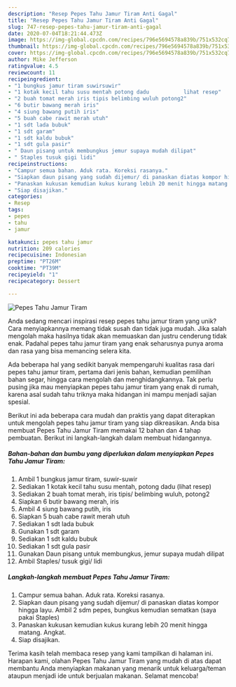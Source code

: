 ```yaml
---
description: "Resep Pepes Tahu Jamur Tiram Anti Gagal"
title: "Resep Pepes Tahu Jamur Tiram Anti Gagal"
slug: 747-resep-pepes-tahu-jamur-tiram-anti-gagal
date: 2020-07-04T18:21:44.473Z
image: https://img-global.cpcdn.com/recipes/796e5694578a839b/751x532cq70/pepes-tahu-jamur-tiram-foto-resep-utama.jpg
thumbnail: https://img-global.cpcdn.com/recipes/796e5694578a839b/751x532cq70/pepes-tahu-jamur-tiram-foto-resep-utama.jpg
cover: https://img-global.cpcdn.com/recipes/796e5694578a839b/751x532cq70/pepes-tahu-jamur-tiram-foto-resep-utama.jpg
author: Mike Jefferson
ratingvalue: 4.5
reviewcount: 11
recipeingredient:
- "1 bungkus jamur tiram suwirsuwir"
- "1 kotak kecil tahu susu mentah potong dadu           lihat resep"
- "2 buah tomat merah iris tipis belimbing wuluh potong2"
- "6 butir bawang merah iris"
- "4 siung bawang putih iris"
- "5 buah cabe rawit merah utuh"
- "1 sdt lada bubuk"
- "1 sdt garam"
- "1 sdt kaldu bubuk"
- "1 sdt gula pasir"
- " Daun pisang untuk membungkus jemur supaya mudah dilipat"
- " Staples tusuk gigi lidi"
recipeinstructions:
- "Campur semua bahan. Aduk rata. Koreksi rasanya."
- "Siapkan daun pisang yang sudah dijemur/ di panaskan diatas kompor hingga layu. Ambil 2 sdm pepes, bungkus kemudian sematkan (saya pakai Staples)"
- "Panaskan kukusan kemudian kukus kurang lebih 20 menit hingga matang. Angkat."
- "Siap disajikan."
categories:
- Resep
tags:
- pepes
- tahu
- jamur

katakunci: pepes tahu jamur 
nutrition: 209 calories
recipecuisine: Indonesian
preptime: "PT26M"
cooktime: "PT39M"
recipeyield: "1"
recipecategory: Dessert

---
```



![Pepes Tahu Jamur Tiram](https://img-global.cpcdn.com/recipes/796e5694578a839b/751x532cq70/pepes-tahu-jamur-tiram-foto-resep-utama.jpg)

Anda sedang mencari inspirasi resep pepes tahu jamur tiram yang unik? Cara menyiapkannya memang tidak susah dan tidak juga mudah. Jika salah mengolah maka hasilnya tidak akan memuaskan dan justru cenderung tidak enak. Padahal pepes tahu jamur tiram yang enak seharusnya punya aroma dan rasa yang bisa memancing selera kita.

Ada beberapa hal yang sedikit banyak mempengaruhi kualitas rasa dari pepes tahu jamur tiram, pertama dari jenis bahan, kemudian pemilihan bahan segar, hingga cara mengolah dan menghidangkannya. Tak perlu pusing jika mau menyiapkan pepes tahu jamur tiram yang enak di rumah, karena asal sudah tahu triknya maka hidangan ini mampu menjadi sajian spesial.




Berikut ini ada beberapa cara mudah dan praktis yang dapat diterapkan untuk mengolah pepes tahu jamur tiram yang siap dikreasikan. Anda bisa membuat Pepes Tahu Jamur Tiram memakai 12 bahan dan 4 tahap pembuatan. Berikut ini langkah-langkah dalam membuat hidangannya.

<!--inarticleads1-->

##### Bahan-bahan dan bumbu yang diperlukan dalam menyiapkan Pepes Tahu Jamur Tiram:

1. Ambil 1 bungkus jamur tiram, suwir-suwir
1. Sediakan 1 kotak kecil tahu susu mentah, potong dadu           (lihat resep)
1. Sediakan 2 buah tomat merah, iris tipis/ belimbing wuluh, potong2
1. Siapkan 6 butir bawang merah, iris
1. Ambil 4 siung bawang putih, iris
1. Siapkan 5 buah cabe rawit merah utuh
1. Sediakan 1 sdt lada bubuk
1. Gunakan 1 sdt garam
1. Sediakan 1 sdt kaldu bubuk
1. Sediakan 1 sdt gula pasir
1. Gunakan  Daun pisang untuk membungkus, jemur supaya mudah dilipat
1. Ambil  Staples/ tusuk gigi/ lidi




<!--inarticleads2-->

##### Langkah-langkah membuat Pepes Tahu Jamur Tiram:

1. Campur semua bahan. Aduk rata. Koreksi rasanya.
1. Siapkan daun pisang yang sudah dijemur/ di panaskan diatas kompor hingga layu. Ambil 2 sdm pepes, bungkus kemudian sematkan (saya pakai Staples)
1. Panaskan kukusan kemudian kukus kurang lebih 20 menit hingga matang. Angkat.
1. Siap disajikan.




Terima kasih telah membaca resep yang kami tampilkan di halaman ini. Harapan kami, olahan Pepes Tahu Jamur Tiram yang mudah di atas dapat membantu Anda menyiapkan makanan yang menarik untuk keluarga/teman ataupun menjadi ide untuk berjualan makanan. Selamat mencoba!
